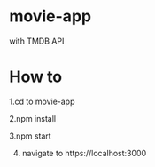 # movie-app
with TMDB API

# How to

1.cd to movie-app

2.npm install

3.npm start

4. navigate to https://localhost:3000
